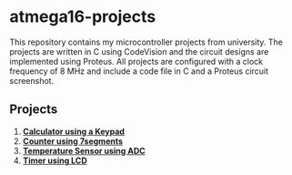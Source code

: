 # atmega16-projects

This repository contains my microcontroller projects from university. The projects are written in C using CodeVision and the circuit designs are implemented using Proteus. All projects are configured with a clock frequency of 8 MHz and include a code file in C and a Proteus circuit screenshot.

## Projects

1. [**Calculator using a Keypad**](./projects/calculator-keypad)
2. [**Counter using 7segments**](./projects/counter-7segment)
3. [**Temperature Sensor using ADC**](./projects/temperature-sensor-ADC)
4. [**Timer using LCD**](./projects/timer-LCD)
